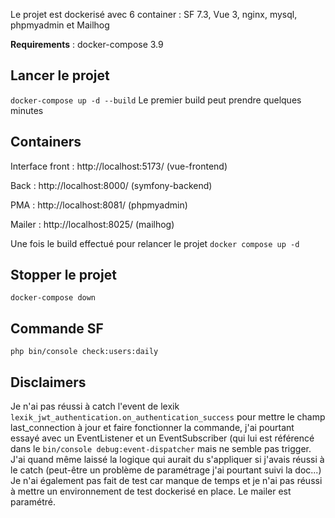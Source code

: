 
Le projet est dockerisé avec 6 container : SF 7.3, Vue 3, nginx, mysql, phpmyadmin et Mailhog

**Requirements** : docker-compose 3.9

## **Lancer le projet**

`docker-compose up -d --build` 
Le premier build peut prendre quelques minutes 

## **Containers**

Interface front : http://localhost:5173/ (vue-frontend)

Back : http://localhost:8000/ (symfony-backend)

PMA : http://localhost:8081/ (phpmyadmin)

Mailer : http://localhost:8025/ (mailhog)


Une fois le build effectué pour relancer le projet `docker compose up -d`

## **Stopper le projet**
`docker-compose down`

## Commande SF 
 `php bin/console check:users:daily`

## Disclaimers
Je n'ai pas réussi à catch l'event de lexik `lexik_jwt_authentication.on_authentication_success` pour mettre le champ last_connection à jour et faire fonctionner la commande, j'ai pourtant essayé avec un EventListener et un EventSubscriber (qui lui est référencé dans le `bin/console debug:event-dispatcher` mais ne semble pas trigger. J'ai quand même laissé la logique qui aurait du s'appliquer si j'avais réussi à le catch (peut-être un problème de paramétrage j'ai pourtant suivi la doc...)
Je n'ai également pas fait de test car manque de temps et je n'ai pas réussi à mettre un environnement de test dockerisé en place.
Le mailer est paramétré.
